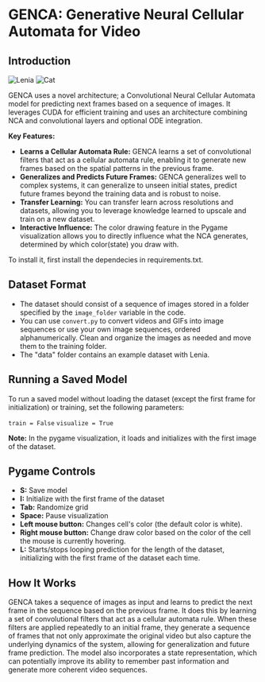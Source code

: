 # GENCA: Generative Neural Cellular Automata for Video

## Introduction
![Lenia](https://github.com/sophxine/GENCA/blob/main/lenia.gif)
![Cat](https://github.com/sophxine/GENCA/blob/main/cat.gif)

GENCA uses a novel architecture; a Convolutional Neural Cellular Automata model for predicting next frames based on a sequence of images. It leverages CUDA for efficient training and uses an architecture combining NCA and convolutional layers and optional ODE integration.


**Key Features:**

- **Learns a Cellular Automata Rule:** GENCA learns a set of convolutional filters that act as a cellular automata rule, enabling it to generate new frames based on the spatial patterns in the previous frame.
- **Generalizes and Predicts Future Frames:** GENCA generalizes well to complex systems, it can generalize to unseen initial states, predict future frames beyond the training data and is robust to noise.
- **Transfer Learning:** You can transfer learn across resolutions and datasets, allowing you to leverage knowledge learned to upscale and train on a new dataset.
- **Interactive Influence:** The color drawing feature in the Pygame visualization allows you to directly influence what the NCA generates, determined by which color(state) you draw with. 

To install it, first install the dependecies in requirements.txt.

## Dataset Format

- The dataset should consist of a sequence of images stored in a folder specified by the `image_folder` variable in the code.
- You can use `convert.py` to convert videos and GIFs into image sequences or use your own image sequences, ordered alphanumerically. Clean and organize the images as needed and move them to the training folder. 
- The "data" folder contains an example dataset with Lenia.

## Running a Saved Model

To run a saved model without loading the dataset (except the first frame for initialization) or training, set the following parameters:

`train = False`
`visualize = True`

**Note:** In the pygame visualization, it loads and initializes with the first image of the dataset.

## Pygame Controls

- **S:** Save model
- **I:** Initialize with the first frame of the dataset
- **Tab:** Randomize grid
- **Space:** Pause visualization
- **Left mouse button:** Changes cell's color (the default color is white).
- **Right mouse button:** Change draw color based on the color of the cell the mouse is currently hovering.
- **L:** Starts/stops looping prediction for the length of the dataset, initializing with the first frame of the dataset each time. 

## How It Works

GENCA takes a sequence of images as input and learns to predict the next frame in the sequence based on the previous frame. It does this by learning a set of convolutional filters that act as a cellular automata rule. When these filters are applied repeatedly to an initial frame, they generate a sequence of frames that not only approximate the original video but also capture the underlying dynamics of the system, allowing for generalization and future frame prediction. The model also incorporates a state representation, which can potentially improve its ability to remember past information and generate more coherent video sequences.

